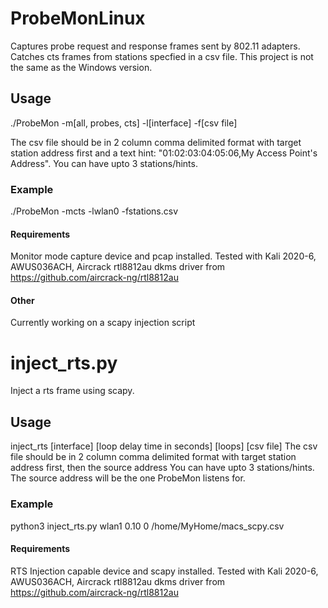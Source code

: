 # ProbeMonLinux
Captures probe request and response frames sent by 802.11 adapters. Catches cts frames from stations specfied in a csv file. This project is not the same as the Windows version.

## Usage
./ProbeMon -m[all, probes, cts] -l[interface] -f[csv file]

The csv file should be in 2 column comma delimited format with target station address first and a text hint: "01:02:03:04:05:06,My Access Point's Address". You can have upto 3 stations/hints.

### Example
./ProbeMon -mcts -lwlan0 -fstations.csv

#### Requirements
Monitor mode capture device and pcap installed. Tested with Kali 2020-6, AWUS036ACH, Aircrack rtl8812au dkms driver from https://github.com/aircrack-ng/rtl8812au

#### Other
Currently working on a scapy injection script

# inject_rts.py
Inject a rts frame using scapy.

## Usage
inject_rts [interface] [loop delay time in seconds] [loops] [csv file] 
The csv file should be in 2 column comma delimited format with target station address first, then the source address You can have upto 3 stations/hints. The source address will be the one ProbeMon listens for.

### Example
python3 inject_rts.py wlan1 0.10 0 /home/MyHome/macs_scpy.csv

#### Requirements
RTS Injection capable device and scapy installed. Tested with Kali 2020-6, AWUS036ACH, Aircrack rtl8812au dkms driver from https://github.com/aircrack-ng/rtl8812au

